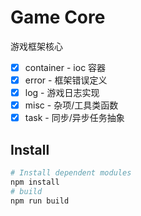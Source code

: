 # Game Core

游戏框架核心

- [x] container - ioc 容器
- [x] error - 框架错误定义
- [x] log - 游戏日志实现
- [x] misc - 杂项/工具类函数
- [x] task - 同步/异步任务抽象

## Install

```bash
# Install dependent modules
npm install
# build
npm run build
```
